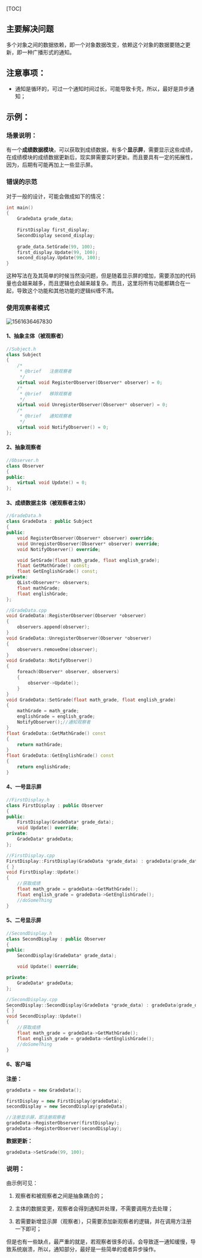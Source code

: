 [TOC]

## 主要解决问题

多个对象之间的数据依赖，即一个对象数据改变，依赖这个对象的数据要随之更新，即一种广播形式的通知。

## 注意事项：

- 通知是循环的，可过一个通知时间过长，可能导致卡壳，所以，最好是异步通知；

## 示例：

### 场景说明：

有一个**成绩数据模块**，可以获取到成绩数据，有多个**显示屏**，需要显示这些成绩，在成绩模块的成绩数据更新后，现实屏需要实时更新。而且要具有一定的拓展性，因为，后期有可能再加上一些显示屏。

### 错误的示范

对于一般的设计，可能会做成如下的情况：

```c++
int main()
{
    GradeData grade_data;
    
    FirstDisplay first_display;
    SecondDisplay second_display;
    
    grade_data.SetGrade(99, 100);
    first_display.Update(99, 100);
    second_display.Update(99, 100);
}
```

这种写法在及其简单的时候当然没问题，但是随着显示屏的增加，需要添加的代码量也会越来越多，而且逻辑也会越来越复杂。而且，这里将所有功能都耦合在一起，导致这个功能和其他功能的逻辑纠缠不清。

### 使用观察者模式

![1561636467830](1561636467830.png)

#### 1、抽象主体（被观察者）

```c++
//Subject.h
class Subject
{
    /*
     * @brief   注册观察者
     */
    virtual void RegisterObserver(Observer* observer) = 0;
    /*
     * @brief   移除观察者
     */
    virtual void UnregisterObserver(Observer* observer) = 0;
    /*
     * @brief   通知观察者
     */
    virtual void NotifyObserver() = 0;
};
```

#### 2、抽象观察者

```c++
//Observer.h
class Observer
{
public:
    virtual void Update() = 0;
};
```

#### 3、成绩数据主体（被观察者主体）

```c++
//GradeData.h
class GradeData : public Subject
{
public:
    void RegisterObserver(Observer* observer) override;
    void UnregisterObserver(Observer* observer) override;
    void NotifyObserver() override;

    void SetGrade(float math_grade, float english_grade);
    float GetMathGrade() const;
    float GetEnglishGrade() const;
private:
    QList<Observer*> observers;
    float mathGrade;
    float englishGrade;
};
```

```c++
//GradeData.cpp
void GradeData::RegisterObserver(Observer *observer)
{
    observers.append(observer);
}
void GradeData::UnregisterObserver(Observer *observer)
{
    observers.removeOne(observer);
}
void GradeData::NotifyObserver()
{
    foreach(Observer* observer, observers)
    {
        observer->Update();
    }
}
void GradeData::SetGrade(float math_grade, float english_grade)
{
    mathGrade = math_grade;
    englishGrade = english_grade;
    NotifyObserver();//通知观察者
}
float GradeData::GetMathGrade() const
{
    return mathGrade;
}
float GradeData::GetEnglishGrade() const
{
    return englishGrade;
}
```

#### 4、一号显示屏

```c++
//FirstDisplay.h
class FirstDisplay : public Observer
{
public:
    FirstDisplay(GradeData* grade_data);
    void Update() override;
private:
    GradeData* gradeData;
};
```

```c++
//FirstDisplay.cpp
FirstDisplay::FirstDisplay(GradeData *grade_data) : gradeData(grade_data)
{ }
void FirstDisplay::Update()
{
    //获取成绩
    float math_grade = gradeData->GetMathGrade();
    float english_grade = gradeData->GetEnglishGrade();
    //doSomeThing
}
```
#### 5、二号显示屏
```c++
//SecondDisplay.h
class SecondDisplay : public Observer
{
public:
    SecondDisplay(GradeData* grade_data);

    void Update() override;

private:
    GradeData* gradeData;
};
```

```c++
//SecondDisplay.cpp
SecondDisplay::SecondDisplay(GradeData *grade_data) : gradeData(grade_data)
{ }
void SecondDisplay::Update()
{
    //获取成绩
    float math_grade = gradeData->GetMathGrade();
    float english_grade = gradeData->GetEnglishGrade();
    //doSomeThing
}
```

#### 6、客户端

**注册：**

```c++
gradeData = new GradeData();

firstDisplay = new FirstDisplay(gradeData);
secondDisplay = new SecondDisplay(gradeData);

//注册显示屏，即注册观察者
gradeData->RegisterObserver(firstDisplay);
gradeData->RegisterObserver(secondDisplay);
```

**数据更新：**

```c++
gradeData->SetGrade(99, 100);
```

### 说明：

由示例可见：

1. 观察者和被观察者之间是抽象耦合的；

2. 主体的数据变更，观察者会得到通知并处理，不需要调用方去处理；
3. 若需要新增显示屏（观察者），只需要添加新观察者的逻辑，并在调用方注册一下即可；

但是也有一些缺点，最严重的就是，若观察者很多的话，会导致逐一通知缓慢，导致系统崩溃，所以，通知部分，最好是一些简单的或者异步操作。